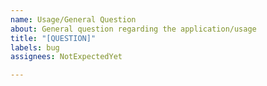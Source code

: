 ```yaml
---
name: Usage/General Question
about: General question regarding the application/usage
title: "[QUESTION]"
labels: bug
assignees: NotExpectedYet

---
```



